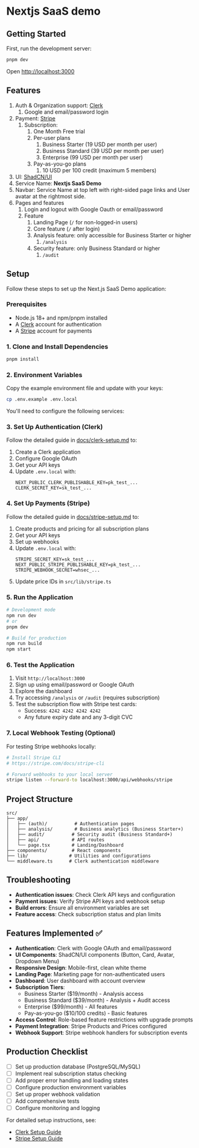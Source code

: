 # Nextjs SaaS demo

## Getting Started

First, run the development server:

```bash
pnpm dev
```

Open [http://localhost:3000](http://localhost:3000)

## Features

1. Auth & Organization support: [Clerk](https://clerk.com/)
    1. Google and email/password login
1. Payment: [Stripe](https://docs.stripe.com/)
    1. Subscription:
        1. One Month Free trial
        1. Per-user plans
            1. Business Starter (19 USD per month per user)
            1. Business Standard (39 USD per month per user)
            1. Enterprise (99 USD per month per user)
        1. Pay-as-you-go plans
            1. 10 USD per 100 credit (maximum 5 members)
1. UI: [ShadCN/UI](https://ui.shadcn.com/)
1. Service Name: **Nextjs SaaS Demo**
1. Navbar: Service Name at top left with right-sided page links and User avatar at the rightmost side.
1. Pages and features
    1. Login and logout with Google Oauth or email/password
    1. Feature
        1. Landing Page (`/` for non-logged-in users)
        1. Core feature (`/` after login)
        1. Analysis feature: only accessible for Business Starter or higher
            1. `/analysis`
        1. Security feature: only Business Standard or higher
            1. `/audit`

## Setup

Follow these steps to set up the Next.js SaaS Demo application:

### Prerequisites

- Node.js 18+ and npm/pnpm installed
- A [Clerk](https://clerk.com) account for authentication
- A [Stripe](https://stripe.com) account for payments

### 1. Clone and Install Dependencies

```bash
pnpm install
```

### 2. Environment Variables

Copy the example environment file and update with your keys:

```bash
cp .env.example .env.local
```

You'll need to configure the following services:

### 3. Set Up Authentication (Clerk)

Follow the detailed guide in [docs/clerk-setup.md](docs/clerk-setup.md) to:

1. Create a Clerk application
2. Configure Google OAuth
3. Get your API keys
4. Update `.env.local` with:
   ```env
   NEXT_PUBLIC_CLERK_PUBLISHABLE_KEY=pk_test_...
   CLERK_SECRET_KEY=sk_test_...
   ```

### 4. Set Up Payments (Stripe)

Follow the detailed guide in [docs/stripe-setup.md](docs/stripe-setup.md) to:

1. Create products and pricing for all subscription plans
2. Get your API keys
3. Set up webhooks
4. Update `.env.local` with:
   ```env
   STRIPE_SECRET_KEY=sk_test_...
   NEXT_PUBLIC_STRIPE_PUBLISHABLE_KEY=pk_test_...
   STRIPE_WEBHOOK_SECRET=whsec_...
   ```
5. Update price IDs in `src/lib/stripe.ts`

### 5. Run the Application

```bash
# Development mode
npm run dev
# or
pnpm dev

# Build for production
npm run build
npm start
```

### 6. Test the Application

1. Visit `http://localhost:3000`
2. Sign up using email/password or Google OAuth
3. Explore the dashboard
4. Try accessing `/analysis` or `/audit` (requires subscription)
5. Test the subscription flow with Stripe test cards:
   - Success: `4242 4242 4242 4242`
   - Any future expiry date and any 3-digit CVC

### 7. Local Webhook Testing (Optional)

For testing Stripe webhooks locally:

```bash
# Install Stripe CLI
# https://stripe.com/docs/stripe-cli

# Forward webhooks to your local server
stripe listen --forward-to localhost:3000/api/webhooks/stripe
```

## Project Structure

```
src/
├── app/
│   ├── (auth)/          # Authentication pages
│   ├── analysis/        # Business analytics (Business Starter+)
│   ├── audit/          # Security audit (Business Standard+)
│   ├── api/            # API routes
│   └── page.tsx        # Landing/Dashboard
├── components/         # React components
├── lib/               # Utilities and configurations
└── middleware.ts      # Clerk authentication middleware
```

## Troubleshooting

- **Authentication issues**: Check Clerk API keys and configuration
- **Payment issues**: Verify Stripe API keys and webhook setup
- **Build errors**: Ensure all environment variables are set
- **Feature access**: Check subscription status and plan limits

## Features Implemented ✅

- **Authentication**: Clerk with Google OAuth and email/password
- **UI Components**: ShadCN/UI components (Button, Card, Avatar, Dropdown Menu)
- **Responsive Design**: Mobile-first, clean white theme
- **Landing Page**: Marketing page for non-authenticated users
- **Dashboard**: User dashboard with account overview
- **Subscription Tiers**:
  - Business Starter ($19/month) - Analysis access
  - Business Standard ($39/month) - Analysis + Audit access
  - Enterprise ($99/month) - All features
  - Pay-as-you-go ($10/100 credits) - Basic features
- **Access Control**: Role-based feature restrictions with upgrade prompts
- **Payment Integration**: Stripe Products and Prices configured
- **Webhook Support**: Stripe webhook handlers for subscription events

## Production Checklist

- [ ] Set up production database (PostgreSQL/MySQL)
- [ ] Implement real subscription status checking
- [ ] Add proper error handling and loading states
- [ ] Configure production environment variables
- [ ] Set up proper webhook validation
- [ ] Add comprehensive tests
- [ ] Configure monitoring and logging

For detailed setup instructions, see:
- [Clerk Setup Guide](docs/clerk-setup.md)
- [Stripe Setup Guide](docs/stripe-setup.md)
